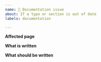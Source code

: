 ```yaml
---
name: 📖 Documentation issue
about: If a typo or section is out of date
labels: documentation

---
```


**Affected page**
<!-- Indicate the page (link or specific area) that needs to be corrected. -->

**What is written**
<!-- Copy/Paste from the concerned section. -->

**What should be written**
<!-- Your proposed correction. -->